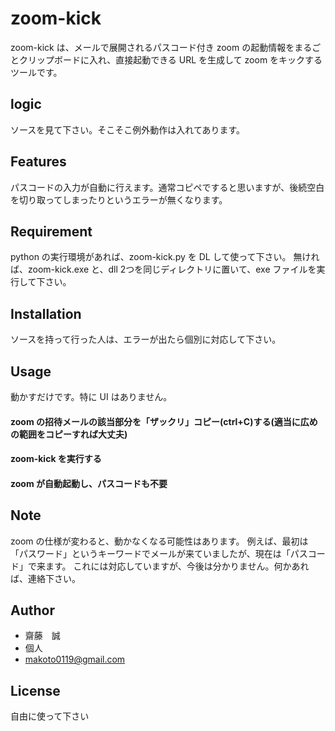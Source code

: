 # zoom-kick
zoom-kick は、メールで展開されるパスコード付き zoom の起動情報をまるごとクリップボードに入れ、直接起動できる URL を生成して zoom をキックするツールです。

## logic
ソースを見て下さい。そこそこ例外動作は入れてあります。

## Features
パスコードの入力が自動に行えます。通常コピペですると思いますが、後続空白を切り取ってしまったりというエラーが無くなります。

## Requirement
python の実行環境があれば、zoom-kick.py を DL して使って下さい。
無ければ、zoom-kick.exe と、dll 2つを同じディレクトリに置いて、exe ファイルを実行して下さい。

## Installation
ソースを持って行った人は、エラーが出たら個別に対応して下さい。

## Usage
動かすだけです。特に UI はありません。
#### zoom の招待メールの該当部分を「ザックリ」コピー(ctrl+C)する(適当に広めの範囲をコピーすれば大丈夫)
#### zoom-kick を実行する
#### zoom が自動起動し、パスコードも不要

## Note
zoom の仕様が変わると、動かなくなる可能性はあります。
例えば、最初は「パスワード」というキーワードでメールが来ていましたが、現在は「パスコード」で来ます。
これには対応していますが、今後は分かりません。何かあれば、連絡下さい。

## Author
* 齋藤　誠
* 個人
* makoto0119@gmail.com

## License
自由に使って下さい
